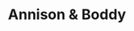---
title: "Annison & Boddy"
url: /kingston-upon-hull/annison-and-boddy/
shop: funeral directors
---